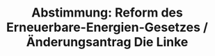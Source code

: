 ---
abstimmung:
  abstimmung: 1
  bundestagssitzung: 44
  datum: 27. Juni 2014
  legislaturperiode: 18
categories:
- Energie
- Wirtschaft
data:
- title: Abstimmungsergebnis 20140627_1-data.pdf
  url: /res/abstimmungsliste/20140627_1-data.pdf
- title: Abstimmungsergebnis 20140627_1_xls-data.csv
  url: /res/abstimmungsliste/csv/20140627_1_xls-data.csv
documents:
- local: /res/abstimmungsdaten/018-044-01/1801304.pdf
  title: Drucksache 18/01304.pdf
  url: http://dip21.bundestag.de/dip21/btd/18/013/1801304.pdf
- local: /res/abstimmungsdaten/018-044-01/1801573.pdf
  title: Drucksache 18/01573.pdf
  url: http://dip21.bundestag.de/dip21/btd/18/015/1801573.pdf
- local: /res/abstimmungsdaten/018-044-01/1801891.pdf
  title: Drucksache 18/01891.pdf
  url: http://dip21.bundestag.de/dip21/btd/18/018/1801891.pdf
- local: /res/abstimmungsdaten/018-044-01/1801892.pdf
  title: Drucksache 18/01892.pdf
  url: http://dip21.bundestag.de/dip21/btd/18/018/1801892.pdf
ergebnis:
  cdu/csu:
    enthaltung: 0
    gesamt: 311
    ja: 0
    nein: 288
    nichtabgegeben: 23
    ungueltig: 0
  die.linke:
    enthaltung: 0
    gesamt: 64
    ja: 51
    nein: 0
    nichtabgegeben: 13
    ungueltig: 0
  file: 20140627_1_xls-data.csv
  gruenen:
    enthaltung: 0
    gesamt: 63
    ja: 60
    nein: 0
    nichtabgegeben: 3
    ungueltig: 0
  spd:
    enthaltung: 0
    gesamt: 193
    ja: 1
    nein: 183
    nichtabgegeben: 9
    ungueltig: 0
layout: abstimmung
links:
- title: https://www.bundestag.de/parlament/plenum/abstimmung/abstimmung?id=283
  url: https://www.bundestag.de/parlament/plenum/abstimmung/abstimmung?id=283
- title: http://www.abgeordnetenwatch.de/novelle_des_eeg-1105-629.html
  url: http://www.abgeordnetenwatch.de/novelle_des_eeg-1105-629.html
preview: 'Deutscher Bundestag


  44. Sitzung des Deutschen Bundestages

  am Freitag, 27.Juni 2014

  Endgültiges Ergebnis der Namentlichen Abstimmung Nr. 1


  Änderungsantrag der Abgeordneten Eva Bulling-Schröter, Caren Lay, Dr. Dietmar Bartsch,

  weiterer Abgeordneter und der Fraktion DIE LINKE.

  zu der zweiten Beratung des Gesetzentwurfs der Bundesregierung

  Entwurf eines Gesetzes zur grundlegenden Reform des Erneuerbare-Energien-Gesetzes
  und

  zur Änderung weiterer Bestimmungen des Energiewirtschaftsrechts

  Drucksachen 18/1304, 18/1573, 18/1891 und 18/1892 (neu)


  Abgegebene Stimmen insgesamt:


  583

  48


  Nicht abgegebene Stimmen:

  Ja-Stimmen:


  112


  Nein-Stimmen:


  471


  Enthaltungen:


  0


  Ungültige:


  0


  Berlin, den 27.06.2014


  Beginn: 10:36

  Ende: 10:39

  '
tags:
- Erneuerbare-Energien
- Nachhaltigkeit
- Umwelt
title: 'Abstimmung: Reform des Erneuerbare-Energien-Gesetzes / Änderungsantrag Die
  Linke'
---